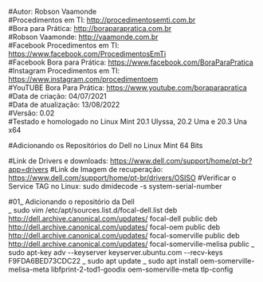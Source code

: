 #Autor: Robson Vaamonde<br>
#Procedimentos em TI: http://procedimentosemti.com.br<br>
#Bora para Prática: http://boraparapratica.com.br<br>
#Robson Vaamonde: http://vaamonde.com.br<br>
#Facebook Procedimentos em TI: https://www.facebook.com/ProcedimentosEmTi<br>
#Facebook Bora para Prática: https://www.facebook.com/BoraParaPratica<br>
#Instagram Procedimentos em TI: https://www.instagram.com/procedimentoem<br>
#YouTUBE Bora Para Prática: https://www.youtube.com/boraparapratica<br>
#Data de criação: 04/07/2021<br>
#Data de atualização: 13/08/2022<br>
#Versão: 0.02<br>
#Testado e homologado no Linux Mint 20.1 Ulyssa, 20.2 Uma e 20.3 Una x64

#Adicionando os Repositórios do Dell no Linux Mint 64 Bits

#Link de Drivers e downloads: https://www.dell.com/support/home/pt-br?app=drivers
#Link de Imagem de recuperação: https://www.dell.com/support/home/pt-br/drivers/OSISO
#Verificar o Service TAG no Linux: sudo dmidecode -s system-serial-number

#01_ Adicionando o repositório da Dell<br>
	_ sudo vim /etc/apt/sources.list.d/focal-dell.list
		deb http://dell.archive.canonical.com/updates/ focal-dell public
		deb http://dell.archive.canonical.com/updates/ focal-oem public
		deb http://dell.archive.canonical.com/updates/ focal-somerville public
		deb http://dell.archive.canonical.com/updates/ focal-somerville-melisa public
	_ sudo apt-key adv --keyserver keyserver.ubuntu.com --recv-keys F9FDA6BED73CDC22
	_ sudo apt update
	_ sudo apt install oem-somerville-melisa-meta libfprint-2-tod1-goodix oem-somerville-meta tlp-config

